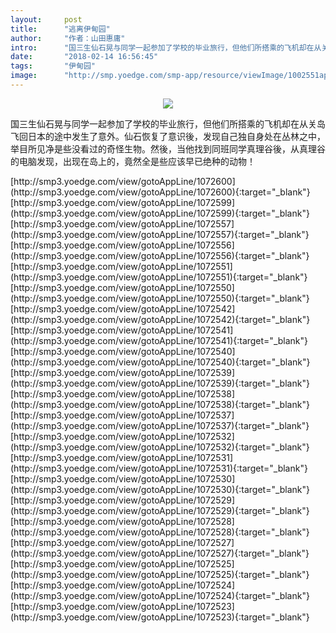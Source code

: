 ```yaml
---
layout:     post
title:      "逃离伊甸园"
author:     "作者：山田惠庸"
intro:      "国三生仙石晃与同学一起参加了学校的毕业旅行，但他们所搭乘的飞机却在从关岛飞回日本的途中发生了意外。仙石恢复了意识後，发现自己独自身处在丛林之中，举目所见净是些没看过的奇怪生物。然後，当他找到同班同学真理谷後，从真理谷的电脑发现，出现在岛上的，竟然全是些应该早已绝种的动物！"
date:       "2018-02-14 16:56:45"
tags:       "伊甸园"
image:      "http://smp.yoedge.com/smp-app/resource/viewImage/1002551appline.png"
---
```

<div style="text-align: center">
<p><img src="http://smp.yoedge.com/smp-app/resource/viewImage/1002551appline.png"/></p>
</div>
<p class="post-meta">
<span>国三生仙石晃与同学一起参加了学校的毕业旅行，但他们所搭乘的飞机却在从关岛飞回日本的途中发生了意外。仙石恢复了意识後，发现自己独自身处在丛林之中，举目所见净是些没看过的奇怪生物。然後，当他找到同班同学真理谷後，从真理谷的电脑发现，出现在岛上的，竟然全是些应该早已绝种的动物！</span>
</p>
[http://smp3.yoedge.com/view/gotoAppLine/1072600](http://smp3.yoedge.com/view/gotoAppLine/1072600){:target="_blank"}
[http://smp3.yoedge.com/view/gotoAppLine/1072599](http://smp3.yoedge.com/view/gotoAppLine/1072599){:target="_blank"}
[http://smp3.yoedge.com/view/gotoAppLine/1072557](http://smp3.yoedge.com/view/gotoAppLine/1072557){:target="_blank"}
[http://smp3.yoedge.com/view/gotoAppLine/1072556](http://smp3.yoedge.com/view/gotoAppLine/1072556){:target="_blank"}
[http://smp3.yoedge.com/view/gotoAppLine/1072551](http://smp3.yoedge.com/view/gotoAppLine/1072551){:target="_blank"}
[http://smp3.yoedge.com/view/gotoAppLine/1072550](http://smp3.yoedge.com/view/gotoAppLine/1072550){:target="_blank"}
[http://smp3.yoedge.com/view/gotoAppLine/1072542](http://smp3.yoedge.com/view/gotoAppLine/1072542){:target="_blank"}
[http://smp3.yoedge.com/view/gotoAppLine/1072541](http://smp3.yoedge.com/view/gotoAppLine/1072541){:target="_blank"}
[http://smp3.yoedge.com/view/gotoAppLine/1072540](http://smp3.yoedge.com/view/gotoAppLine/1072540){:target="_blank"}
[http://smp3.yoedge.com/view/gotoAppLine/1072539](http://smp3.yoedge.com/view/gotoAppLine/1072539){:target="_blank"}
[http://smp3.yoedge.com/view/gotoAppLine/1072538](http://smp3.yoedge.com/view/gotoAppLine/1072538){:target="_blank"}
[http://smp3.yoedge.com/view/gotoAppLine/1072537](http://smp3.yoedge.com/view/gotoAppLine/1072537){:target="_blank"}
[http://smp3.yoedge.com/view/gotoAppLine/1072532](http://smp3.yoedge.com/view/gotoAppLine/1072532){:target="_blank"}
[http://smp3.yoedge.com/view/gotoAppLine/1072531](http://smp3.yoedge.com/view/gotoAppLine/1072531){:target="_blank"}
[http://smp3.yoedge.com/view/gotoAppLine/1072530](http://smp3.yoedge.com/view/gotoAppLine/1072530){:target="_blank"}
[http://smp3.yoedge.com/view/gotoAppLine/1072529](http://smp3.yoedge.com/view/gotoAppLine/1072529){:target="_blank"}
[http://smp3.yoedge.com/view/gotoAppLine/1072528](http://smp3.yoedge.com/view/gotoAppLine/1072528){:target="_blank"}
[http://smp3.yoedge.com/view/gotoAppLine/1072527](http://smp3.yoedge.com/view/gotoAppLine/1072527){:target="_blank"}
[http://smp3.yoedge.com/view/gotoAppLine/1072525](http://smp3.yoedge.com/view/gotoAppLine/1072525){:target="_blank"}
[http://smp3.yoedge.com/view/gotoAppLine/1072524](http://smp3.yoedge.com/view/gotoAppLine/1072524){:target="_blank"}
[http://smp3.yoedge.com/view/gotoAppLine/1072523](http://smp3.yoedge.com/view/gotoAppLine/1072523){:target="_blank"}


